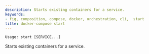 ```yaml
---
description: Starts existing containers for a service.
keywords:
- fig, composition, compose, docker, orchestration, cli,  start
title: docker-compose start
---
```


```
Usage: start [SERVICE...]
```

Starts existing containers for a service.
